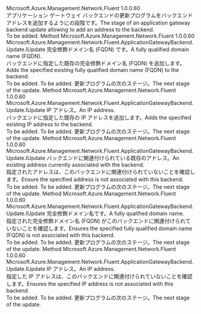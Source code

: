 <Type Name="IWithAddress" FullName="Microsoft.Azure.Management.Network.Fluent.ApplicationGatewayBackend.Update.IWithAddress">
  <TypeSignature Language="C#" Value="public interface IWithAddress" />
  <TypeSignature Language="ILAsm" Value=".class public interface auto ansi abstract IWithAddress" />
  <TypeSignature Language="DocId" Value="T:Microsoft.Azure.Management.Network.Fluent.ApplicationGatewayBackend.Update.IWithAddress" />
  <TypeSignature Language="VB.NET" Value="Public Interface IWithAddress" />
  <TypeSignature Language="F#" Value="type IWithAddress = interface" />
  <AssemblyInfo>
    <AssemblyName>Microsoft.Azure.Management.Network.Fluent</AssemblyName>
    <AssemblyVersion>1.0.0.60</AssemblyVersion>
  </AssemblyInfo>
  <Interfaces />
  <Docs>
    <summary>
            <span data-ttu-id="799cf-101">アプリケーション ゲートウェイ バックエンドの更新プログラムをバックエンド アドレスを追加するようにの段階です。</span><span class="sxs-lookup"><span data-stu-id="799cf-101">The stage of an application gateway backend update allowing to add an address to the backend.</span></span>
            </summary>
    <remarks>To be added.</remarks>
  </Docs>
  <Members>
    <Member MemberName="WithFqdn">
      <MemberSignature Language="C#" Value="public Microsoft.Azure.Management.Network.Fluent.ApplicationGatewayBackend.Update.IUpdate WithFqdn (string fqdn);" />
      <MemberSignature Language="ILAsm" Value=".method public hidebysig newslot virtual instance class Microsoft.Azure.Management.Network.Fluent.ApplicationGatewayBackend.Update.IUpdate WithFqdn(string fqdn) cil managed" />
      <MemberSignature Language="DocId" Value="M:Microsoft.Azure.Management.Network.Fluent.ApplicationGatewayBackend.Update.IWithAddress.WithFqdn(System.String)" />
      <MemberSignature Language="VB.NET" Value="Public Function WithFqdn (fqdn As String) As IUpdate" />
      <MemberSignature Language="F#" Value="abstract member WithFqdn : string -&gt; Microsoft.Azure.Management.Network.Fluent.ApplicationGatewayBackend.Update.IUpdate" Usage="iWithAddress.WithFqdn fqdn" />
      <MemberType>Method</MemberType>
      <AssemblyInfo>
        <AssemblyName>Microsoft.Azure.Management.Network.Fluent</AssemblyName>
        <AssemblyVersion>1.0.0.60</AssemblyVersion>
      </AssemblyInfo>
      <ReturnValue>
        <ReturnType>Microsoft.Azure.Management.Network.Fluent.ApplicationGatewayBackend.Update.IUpdate</ReturnType>
      </ReturnValue>
      <Parameters>
        <Parameter Name="fqdn" Type="System.String" />
      </Parameters>
      <Docs>
        <param name="fqdn"><span data-ttu-id="799cf-102">完全修飾ドメイン名 (FQDN) です。</span><span class="sxs-lookup"><span data-stu-id="799cf-102">A fully qualified domain name (FQDN).</span></span></param>
        <summary>
            <span data-ttu-id="799cf-103">バックエンドに指定した既存の完全修飾ドメイン名 (FQDN) を追加します。</span><span class="sxs-lookup"><span data-stu-id="799cf-103">Adds the specified existing fully qualified domain name (FQDN) to the backend.</span></span>
            </summary>
        <returns>To be added.</returns>
        <remarks>To be added.</remarks>
        <return><span data-ttu-id="799cf-104">更新プログラムの次のステージ。</span><span class="sxs-lookup"><span data-stu-id="799cf-104">The next stage of the update.</span></span></return>
      </Docs>
    </Member>
    <Member MemberName="WithIPAddress">
      <MemberSignature Language="C#" Value="public Microsoft.Azure.Management.Network.Fluent.ApplicationGatewayBackend.Update.IUpdate WithIPAddress (string ipAddress);" />
      <MemberSignature Language="ILAsm" Value=".method public hidebysig newslot virtual instance class Microsoft.Azure.Management.Network.Fluent.ApplicationGatewayBackend.Update.IUpdate WithIPAddress(string ipAddress) cil managed" />
      <MemberSignature Language="DocId" Value="M:Microsoft.Azure.Management.Network.Fluent.ApplicationGatewayBackend.Update.IWithAddress.WithIPAddress(System.String)" />
      <MemberSignature Language="VB.NET" Value="Public Function WithIPAddress (ipAddress As String) As IUpdate" />
      <MemberSignature Language="F#" Value="abstract member WithIPAddress : string -&gt; Microsoft.Azure.Management.Network.Fluent.ApplicationGatewayBackend.Update.IUpdate" Usage="iWithAddress.WithIPAddress ipAddress" />
      <MemberType>Method</MemberType>
      <AssemblyInfo>
        <AssemblyName>Microsoft.Azure.Management.Network.Fluent</AssemblyName>
        <AssemblyVersion>1.0.0.60</AssemblyVersion>
      </AssemblyInfo>
      <ReturnValue>
        <ReturnType>Microsoft.Azure.Management.Network.Fluent.ApplicationGatewayBackend.Update.IUpdate</ReturnType>
      </ReturnValue>
      <Parameters>
        <Parameter Name="ipAddress" Type="System.String" />
      </Parameters>
      <Docs>
        <param name="ipAddress"><span data-ttu-id="799cf-105">IP アドレス。</span><span class="sxs-lookup"><span data-stu-id="799cf-105">An IP address.</span></span></param>
        <summary>
            <span data-ttu-id="799cf-106">バックエンドに指定した既存の IP アドレスを追加します。</span><span class="sxs-lookup"><span data-stu-id="799cf-106">Adds the specified existing IP address to the backend.</span></span>
            </summary>
        <returns>To be added.</returns>
        <remarks>To be added.</remarks>
        <return><span data-ttu-id="799cf-107">更新プログラムの次のステージ。</span><span class="sxs-lookup"><span data-stu-id="799cf-107">The next stage of the update.</span></span></return>
      </Docs>
    </Member>
    <Member MemberName="WithoutAddress">
      <MemberSignature Language="C#" Value="public Microsoft.Azure.Management.Network.Fluent.ApplicationGatewayBackend.Update.IUpdate WithoutAddress (Microsoft.Azure.Management.Network.Fluent.Models.ApplicationGatewayBackendAddress address);" />
      <MemberSignature Language="ILAsm" Value=".method public hidebysig newslot virtual instance class Microsoft.Azure.Management.Network.Fluent.ApplicationGatewayBackend.Update.IUpdate WithoutAddress(class Microsoft.Azure.Management.Network.Fluent.Models.ApplicationGatewayBackendAddress address) cil managed" />
      <MemberSignature Language="DocId" Value="M:Microsoft.Azure.Management.Network.Fluent.ApplicationGatewayBackend.Update.IWithAddress.WithoutAddress(Microsoft.Azure.Management.Network.Fluent.Models.ApplicationGatewayBackendAddress)" />
      <MemberSignature Language="VB.NET" Value="Public Function WithoutAddress (address As ApplicationGatewayBackendAddress) As IUpdate" />
      <MemberSignature Language="F#" Value="abstract member WithoutAddress : Microsoft.Azure.Management.Network.Fluent.Models.ApplicationGatewayBackendAddress -&gt; Microsoft.Azure.Management.Network.Fluent.ApplicationGatewayBackend.Update.IUpdate" Usage="iWithAddress.WithoutAddress address" />
      <MemberType>Method</MemberType>
      <AssemblyInfo>
        <AssemblyName>Microsoft.Azure.Management.Network.Fluent</AssemblyName>
        <AssemblyVersion>1.0.0.60</AssemblyVersion>
      </AssemblyInfo>
      <ReturnValue>
        <ReturnType>Microsoft.Azure.Management.Network.Fluent.ApplicationGatewayBackend.Update.IUpdate</ReturnType>
      </ReturnValue>
      <Parameters>
        <Parameter Name="address" Type="Microsoft.Azure.Management.Network.Fluent.Models.ApplicationGatewayBackendAddress" />
      </Parameters>
      <Docs>
        <param name="address"><span data-ttu-id="799cf-108">バックエンドに関連付けられている既存のアドレス。</span><span class="sxs-lookup"><span data-stu-id="799cf-108">An existing address currently associated with the backend.</span></span></param>
        <summary>
            <span data-ttu-id="799cf-109">指定されたアドレスは、このバックエンドに関連付けられていないことを確認します。</span><span class="sxs-lookup"><span data-stu-id="799cf-109">Ensure the specified address is not associated with this backend.</span></span>
            </summary>
        <returns>To be added.</returns>
        <remarks>To be added.</remarks>
        <return><span data-ttu-id="799cf-110">更新プログラムの次のステージ。</span><span class="sxs-lookup"><span data-stu-id="799cf-110">The next stage of the update.</span></span></return>
      </Docs>
    </Member>
    <Member MemberName="WithoutFqdn">
      <MemberSignature Language="C#" Value="public Microsoft.Azure.Management.Network.Fluent.ApplicationGatewayBackend.Update.IUpdate WithoutFqdn (string fqdn);" />
      <MemberSignature Language="ILAsm" Value=".method public hidebysig newslot virtual instance class Microsoft.Azure.Management.Network.Fluent.ApplicationGatewayBackend.Update.IUpdate WithoutFqdn(string fqdn) cil managed" />
      <MemberSignature Language="DocId" Value="M:Microsoft.Azure.Management.Network.Fluent.ApplicationGatewayBackend.Update.IWithAddress.WithoutFqdn(System.String)" />
      <MemberSignature Language="VB.NET" Value="Public Function WithoutFqdn (fqdn As String) As IUpdate" />
      <MemberSignature Language="F#" Value="abstract member WithoutFqdn : string -&gt; Microsoft.Azure.Management.Network.Fluent.ApplicationGatewayBackend.Update.IUpdate" Usage="iWithAddress.WithoutFqdn fqdn" />
      <MemberType>Method</MemberType>
      <AssemblyInfo>
        <AssemblyName>Microsoft.Azure.Management.Network.Fluent</AssemblyName>
        <AssemblyVersion>1.0.0.60</AssemblyVersion>
      </AssemblyInfo>
      <ReturnValue>
        <ReturnType>Microsoft.Azure.Management.Network.Fluent.ApplicationGatewayBackend.Update.IUpdate</ReturnType>
      </ReturnValue>
      <Parameters>
        <Parameter Name="fqdn" Type="System.String" />
      </Parameters>
      <Docs>
        <param name="fqdn"><span data-ttu-id="799cf-111">完全修飾ドメイン名です。</span><span class="sxs-lookup"><span data-stu-id="799cf-111">A fully qualified domain name.</span></span></param>
        <summary>
            <span data-ttu-id="799cf-112">指定された完全修飾ドメイン名 (FQDN) がこのバックエンドに関連付けられていないことを確認します。</span><span class="sxs-lookup"><span data-stu-id="799cf-112">Ensures the specified fully qualified domain name (FQDN) is not associated with this backend.</span></span>
            </summary>
        <returns>To be added.</returns>
        <remarks>To be added.</remarks>
        <return><span data-ttu-id="799cf-113">更新プログラムの次のステージ。</span><span class="sxs-lookup"><span data-stu-id="799cf-113">The next stage of the update.</span></span></return>
      </Docs>
    </Member>
    <Member MemberName="WithoutIPAddress">
      <MemberSignature Language="C#" Value="public Microsoft.Azure.Management.Network.Fluent.ApplicationGatewayBackend.Update.IUpdate WithoutIPAddress (string ipAddress);" />
      <MemberSignature Language="ILAsm" Value=".method public hidebysig newslot virtual instance class Microsoft.Azure.Management.Network.Fluent.ApplicationGatewayBackend.Update.IUpdate WithoutIPAddress(string ipAddress) cil managed" />
      <MemberSignature Language="DocId" Value="M:Microsoft.Azure.Management.Network.Fluent.ApplicationGatewayBackend.Update.IWithAddress.WithoutIPAddress(System.String)" />
      <MemberSignature Language="VB.NET" Value="Public Function WithoutIPAddress (ipAddress As String) As IUpdate" />
      <MemberSignature Language="F#" Value="abstract member WithoutIPAddress : string -&gt; Microsoft.Azure.Management.Network.Fluent.ApplicationGatewayBackend.Update.IUpdate" Usage="iWithAddress.WithoutIPAddress ipAddress" />
      <MemberType>Method</MemberType>
      <AssemblyInfo>
        <AssemblyName>Microsoft.Azure.Management.Network.Fluent</AssemblyName>
        <AssemblyVersion>1.0.0.60</AssemblyVersion>
      </AssemblyInfo>
      <ReturnValue>
        <ReturnType>Microsoft.Azure.Management.Network.Fluent.ApplicationGatewayBackend.Update.IUpdate</ReturnType>
      </ReturnValue>
      <Parameters>
        <Parameter Name="ipAddress" Type="System.String" />
      </Parameters>
      <Docs>
        <param name="ipAddress"><span data-ttu-id="799cf-114">IP アドレス。</span><span class="sxs-lookup"><span data-stu-id="799cf-114">An IP address.</span></span></param>
        <summary>
            <span data-ttu-id="799cf-115">指定した IP アドレスは、このバックエンドに関連付けられていないことを確認します。</span><span class="sxs-lookup"><span data-stu-id="799cf-115">Ensures the specified IP address is not associated with this backend.</span></span>
            </summary>
        <returns>To be added.</returns>
        <remarks>To be added.</remarks>
        <return><span data-ttu-id="799cf-116">更新プログラムの次のステージ。</span><span class="sxs-lookup"><span data-stu-id="799cf-116">The next stage of the update.</span></span></return>
      </Docs>
    </Member>
  </Members>
</Type>